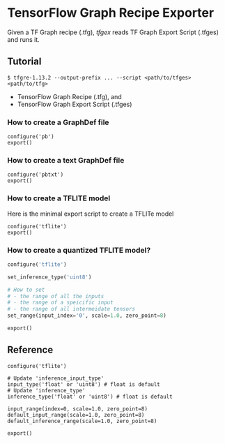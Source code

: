# TensorFlow Graph Recipe Exporter

Given a TF Graph recipe (.tfg), _tfgex_ reads TF Graph Export Script (.tfges) and runs it.

## Tutorial

```
$ tfgre-1.13.2 --output-prefix ... --script <path/to/tfges> <path/to/tfg>
```

- TensorFlow Graph Recipe (.tfg), and
- TensorFlow Graph Export Script (.tfges)

### How to create a GraphDef file

```
configure('pb')
export()
```

### How to create a text GraphDef file

```
configure('pbtxt')
export()
```

### How to create a TFLITE model

Here is the minimal export script to create a TFLITe model
```
configure('tflite')
export()
```

### How to create a quantized TFLITE model?

```python
configure('tflite')

set_inference_type('uint8')

# How to set
# - the range of all the inputs
# - the range of a speicific input
# - the range of all intermeidate tensors
set_range(input_index='0', scale=1.0, zero_point=8)

export()
```

## Reference

```
configure('tflite')

# Update 'inference_input_type'
input_type('float' or 'uint8') # float is default
# Update 'inference_type'
inference_type('float' or 'uint8') # float is default

input_range(index=0, scale=1.0, zero_point=8)
default_input_range(scale=1.0, zero_point=8)
default_inference_range(scale=1.0, zero_point=8)

export()
```

